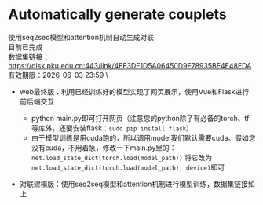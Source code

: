 # Automatically generate couplets
 使用seq2seq模型和attention机制自动生成对联 \
 目前已完成 \
 数据集链接： \
 https://disk.pku.edu.cn:443/link/4FF3DF1D5A06450D9F78935BE4E48EDA \
有效期限：2026-06-03 23:59 \

- web最终版：利用已经训练好的模型实现了网页展示，使用Vue和Flask进行前后端交互

  - python main.py即可打开网页（注意您的python除了有必备的torch、tf等库外，还要安装flask：`sudo pip install flask`）
  - 由于模型训练是用cuda跑的，所以调用model我们默认需要cuda。假如您没有cuda，不用着急，修改一下main.py里的：`net.load_state_dict(torch.load(model_path))`
  将它改为`net.load_state_dict(torch.load(model_path), device)`即可

- 对联建模版：使用seq2seq模型和attention机制进行模型训练，数据集链接如上
